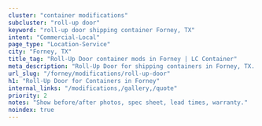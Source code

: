 ```yaml
---
cluster: "container modifications"
subcluster: "roll-up door"
keyword: "roll-up door shipping container Forney, TX"
intent: "Commercial-Local"
page_type: "Location-Service"
city: "Forney, TX"
title_tag: "Roll-Up Door container mods in Forney | LC Container"
meta_description: "Roll-Up Door for shipping containers in Forney, TX. Local fabrication & pro install. LC Container — Since 2003. Get a quote."
url_slug: "/forney/modifications/roll-up-door"
h1: "Roll-Up Door for Containers in Forney"
internal_links: "/modifications,/gallery,/quote"
priority: 2
notes: "Show before/after photos, spec sheet, lead times, warranty."
noindex: true
---
```


<!-- TODO: Add unique city/inventory copy, images, and internal links here. -->
